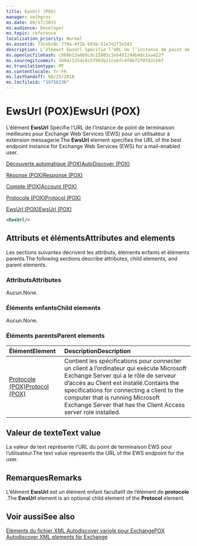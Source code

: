 ```yaml
---
title: EwsUrl (POX)
manager: sethgros
ms.date: 09/17/2015
ms.audience: Developer
ms.topic: reference
localization_priority: Normal
ms.assetid: 73cebc8c-770a-4f1b-b93e-51e7e2f3e342
description: L’élément EwsUrl Spécifie l’URL de l’instance de point de terminaison meilleures pour Exchange Web Services (EWS) pour un utilisateur à extension messagerie.
ms.openlocfilehash: c968b13a069cdc15803c1eb491244b4dc1aa422f
ms.sourcegitcommit: 34041125dc8c5f993b21cebfc4f8b72f0fd2cb6f
ms.translationtype: MT
ms.contentlocale: fr-FR
ms.lasthandoff: 06/25/2018
ms.locfileid: "19756236"
---
```

# <a name="ewsurl-pox"></a><span data-ttu-id="0c6ab-103">EwsUrl (POX)</span><span class="sxs-lookup"><span data-stu-id="0c6ab-103">EwsUrl (POX)</span></span>

<span data-ttu-id="0c6ab-104">L’élément **EwsUrl** Spécifie l’URL de l’instance de point de terminaison meilleures pour Exchange Web Services (EWS) pour un utilisateur à extension messagerie.</span><span class="sxs-lookup"><span data-stu-id="0c6ab-104">The **EwsUrl** element specifies the URL of the best endpoint instance for Exchange Web Services (EWS) for a mail-enabled user.</span></span> 
  
[<span data-ttu-id="0c6ab-105">Découverte automatique (POX)</span><span class="sxs-lookup"><span data-stu-id="0c6ab-105">AutoDiscover (POX)</span></span>](autodiscover-pox.md)
  
[<span data-ttu-id="0c6ab-106">Réponse (POX)</span><span class="sxs-lookup"><span data-stu-id="0c6ab-106">Response (POX)</span></span>](response-pox.md)
  
[<span data-ttu-id="0c6ab-107">Compte (POX)</span><span class="sxs-lookup"><span data-stu-id="0c6ab-107">Account (POX)</span></span>](account-pox.md)
  
[<span data-ttu-id="0c6ab-108">Protocole (POX)</span><span class="sxs-lookup"><span data-stu-id="0c6ab-108">Protocol (POX)</span></span>](protocol-pox.md)
  
[<span data-ttu-id="0c6ab-109">EwsUrl (POX)</span><span class="sxs-lookup"><span data-stu-id="0c6ab-109">EwsUrl (POX)</span></span>](ewsurl-pox.md)
  
```XML
<EwsUrl/>
```

## <a name="attributes-and-elements"></a><span data-ttu-id="0c6ab-110">Attributs et éléments</span><span class="sxs-lookup"><span data-stu-id="0c6ab-110">Attributes and elements</span></span>

<span data-ttu-id="0c6ab-111">Les sections suivantes décrivent les attributs, éléments enfants et éléments parents.</span><span class="sxs-lookup"><span data-stu-id="0c6ab-111">The following sections describe attributes, child elements, and parent elements.</span></span>
  
### <a name="attributes"></a><span data-ttu-id="0c6ab-112">Attributs</span><span class="sxs-lookup"><span data-stu-id="0c6ab-112">Attributes</span></span>

<span data-ttu-id="0c6ab-113">Aucun.</span><span class="sxs-lookup"><span data-stu-id="0c6ab-113">None.</span></span>
  
### <a name="child-elements"></a><span data-ttu-id="0c6ab-114">Éléments enfants</span><span class="sxs-lookup"><span data-stu-id="0c6ab-114">Child elements</span></span>

<span data-ttu-id="0c6ab-115">Aucun.</span><span class="sxs-lookup"><span data-stu-id="0c6ab-115">None.</span></span>
  
### <a name="parent-elements"></a><span data-ttu-id="0c6ab-116">Éléments parents</span><span class="sxs-lookup"><span data-stu-id="0c6ab-116">Parent elements</span></span>

|<span data-ttu-id="0c6ab-117">**Élément**</span><span class="sxs-lookup"><span data-stu-id="0c6ab-117">**Element**</span></span>|<span data-ttu-id="0c6ab-118">**Description**</span><span class="sxs-lookup"><span data-stu-id="0c6ab-118">**Description**</span></span>|
|:-----|:-----|
|[<span data-ttu-id="0c6ab-119">Protocole (POX)</span><span class="sxs-lookup"><span data-stu-id="0c6ab-119">Protocol (POX)</span></span>](protocol-pox.md) <br/> |<span data-ttu-id="0c6ab-120">Contient les spécifications pour connecter un client à l’ordinateur qui exécute Microsoft Exchange Server qui a le rôle de serveur d’accès au Client est installé.</span><span class="sxs-lookup"><span data-stu-id="0c6ab-120">Contains the specifications for connecting a client to the computer that is running Microsoft Exchange Server that has the Client Access server role installed.</span></span>  <br/> |
   
## <a name="text-value"></a><span data-ttu-id="0c6ab-121">Valeur de texte</span><span class="sxs-lookup"><span data-stu-id="0c6ab-121">Text value</span></span>

<span data-ttu-id="0c6ab-122">La valeur de text représente l’URL du point de terminaison EWS pour l’utilisateur.</span><span class="sxs-lookup"><span data-stu-id="0c6ab-122">The text value represents the URL of the EWS endpoint for the user.</span></span>
  
## <a name="remarks"></a><span data-ttu-id="0c6ab-123">Remarques</span><span class="sxs-lookup"><span data-stu-id="0c6ab-123">Remarks</span></span>

<span data-ttu-id="0c6ab-124">L’élément **EwsUrl** est un élément enfant facultatif de l’élément de **protocole** .</span><span class="sxs-lookup"><span data-stu-id="0c6ab-124">The **EwsUrl** element is an optional child element of the **Protocol** element.</span></span> 
  
## <a name="see-also"></a><span data-ttu-id="0c6ab-125">Voir aussi</span><span class="sxs-lookup"><span data-stu-id="0c6ab-125">See also</span></span>



[<span data-ttu-id="0c6ab-126">Éléments du fichier XML Autodiscover variole pour Exchange</span><span class="sxs-lookup"><span data-stu-id="0c6ab-126">POX Autodiscover XML elements for Exchange</span></span>](pox-autodiscover-xml-elements-for-exchange.md)


